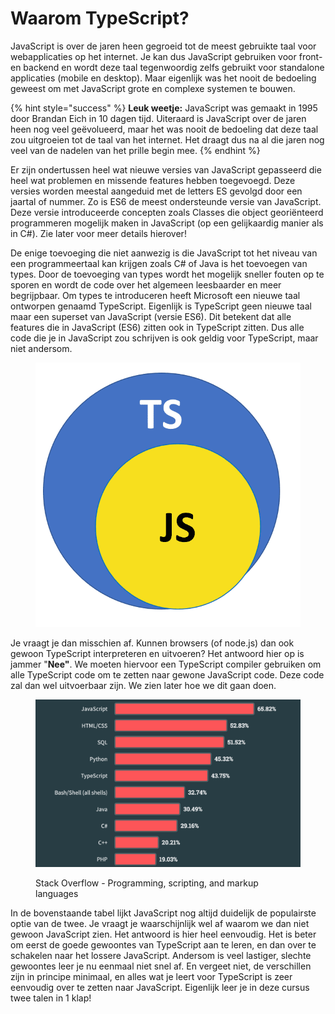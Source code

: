 # Waarom TypeScript?

JavaScript is over de jaren heen gegroeid tot de meest gebruikte taal voor webapplicaties op het internet. Je kan dus JavaScript gebruiken voor front- en backend en wordt deze taal tegenwoordig zelfs gebruikt voor standalone applicaties (mobile en desktop). Maar eigenlijk was het nooit de bedoeling geweest om met JavaScript grote en complexe systemen te bouwen.&#x20;

{% hint style="success" %}
**Leuk weetje:** JavaScript was gemaakt in 1995 door Brandan Eich in 10 dagen tijd. Uiteraard is JavaScript over de jaren heen nog veel geëvolueerd, maar het was nooit de bedoeling dat deze taal zou uitgroeien tot de taal van het internet. Het draagt dus na al die jaren nog veel van de nadelen van het prille begin mee.&#x20;
{% endhint %}

Er zijn ondertussen heel wat nieuwe versies van JavaScript gepasseerd die heel wat problemen en missende features hebben toegevoegd. Deze versies worden meestal aangeduid met de letters ES gevolgd door een jaartal of nummer. Zo is ES6 de meest ondersteunde versie van JavaScript. Deze versie introduceerde concepten zoals Classes die object georiënteerd programmeren mogelijk maken in JavaScript (op een gelijkaardig manier als in C#). Zie later voor meer details hierover!

De enige toevoeging die niet aanwezig is die JavaScript tot het niveau van een programmeertaal kan krijgen zoals C# of Java is het toevoegen van types. Door de toevoeging van types wordt het mogelijk sneller fouten op te sporen en wordt de code over het algemeen leesbaarder en meer begrijpbaar. Om types te introduceren heeft Microsoft een nieuwe taal ontworpen genaamd TypeScript. Eigenlijk is TypeScript geen nieuwe taal maar een superset van JavaScript (versie ES6). Dit betekent dat alle features die in JavaScript (ES6) zitten ook in TypeScript zitten. Dus alle code die je in JavaScript zou schrijven is ook geldig voor TypeScript, maar niet andersom.&#x20;

<figure><img src="../.gitbook/assets/image.png" alt=""><figcaption></figcaption></figure>

Je vraagt je dan misschien af. Kunnen browsers (of node.js) dan ook gewoon TypeScript interpreteren en uitvoeren? Het antwoord hier op is jammer "**Nee"**.  We moeten hiervoor een TypeScript compiler gebruiken om alle TypeScript code om te zetten naar gewone JavaScript code. Deze code zal dan wel uitvoerbaar zijn. We zien later hoe we dit gaan doen.

<figure><img src="../.gitbook/assets/image (1).png" alt=""><figcaption><p>Stack Overflow - Programming, scripting, and markup languages</p></figcaption></figure>

In de bovenstaande tabel lijkt JavaScript nog altijd duidelijk de populairste optie van de twee.  Je vraagt je waarschijnlijk wel af waarom we dan niet gewoon JavaScript zien. Het antwoord is hier heel eenvoudig. Het is beter om eerst de goede gewoontes van TypeScript aan te leren, en dan over te schakelen naar het lossere JavaScript. Andersom is veel lastiger, slechte gewoontes leer je nu eenmaal niet snel af. En vergeet niet, de verschillen zijn in principe minimaal, en alles wat je leert voor TypeScript is zeer eenvoudig over te zetten naar JavaScript. Eigenlijk leer je in deze cursus twee talen in 1 klap!
